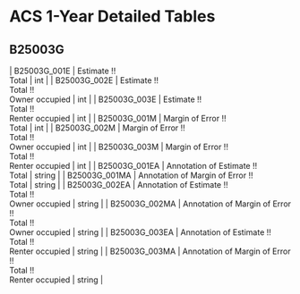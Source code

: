# ACS 1-Year Detailed Tables

## B25003G

| B25003G_001E | Estimate !!<br>Total | int |
| B25003G_002E | Estimate !!<br>Total !!<br>Owner occupied | int |
| B25003G_003E | Estimate !!<br>Total !!<br>Renter occupied | int |
| B25003G_001M | Margin of Error !!<br>Total | int |
| B25003G_002M | Margin of Error !!<br>Total !!<br>Owner occupied | int |
| B25003G_003M | Margin of Error !!<br>Total !!<br>Renter occupied | int |
| B25003G_001EA | Annotation of Estimate !!<br>Total | string |
| B25003G_001MA | Annotation of Margin of Error !!<br>Total | string |
| B25003G_002EA | Annotation of Estimate !!<br>Total !!<br>Owner occupied | string |
| B25003G_002MA | Annotation of Margin of Error !!<br>Total !!<br>Owner occupied | string |
| B25003G_003EA | Annotation of Estimate !!<br>Total !!<br>Renter occupied | string |
| B25003G_003MA | Annotation of Margin of Error !!<br>Total !!<br>Renter occupied | string |

